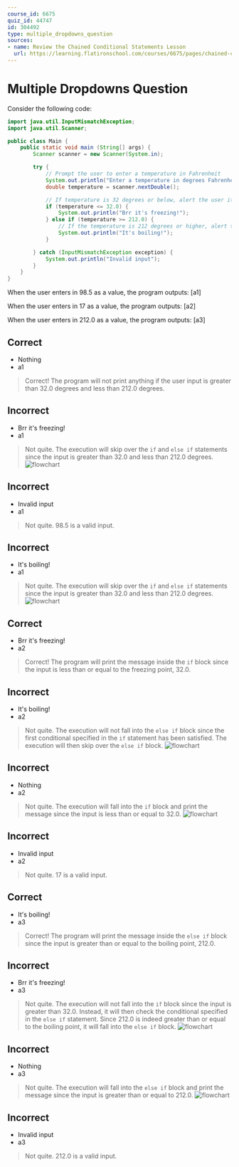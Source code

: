 ```yaml
---
course_id: 6675
quiz_id: 44747
id: 304492
type: multiple_dropdowns_question
sources:
- name: Review the Chained Conditional Statements Lesson
  url: https://learning.flatironschool.com/courses/6675/pages/chained-conditional-statements?module_item_id=539036
---
```


# Multiple Dropdowns Question

Consider the following code:

```java
import java.util.InputMismatchException;
import java.util.Scanner;

public class Main {
    public static void main (String[] args) {
        Scanner scanner = new Scanner(System.in);

        try {
            // Prompt the user to enter a temperature in Fahrenheit
            System.out.println("Enter a temperature in degrees Fahrenheit:");
            double temperature = scanner.nextDouble();

            // If temperature is 32 degrees or below, alert the user it is freezing!
            if (temperature <= 32.0) {
                System.out.println("Brr it's freezing!");
            } else if (temperature >= 212.0) {
                // If the temperature is 212 degrees or higher, alert the user it is boiling
                System.out.println("It's boiling!");
            }

        } catch (InputMismatchException exception) {
            System.out.println("Invalid input");
        }
    }
}
```

When the user enters in 98.5 as a value, the program outputs: [a1]

When the user enters in 17 as a value, the program outputs: [a2]

When the user enters in 212.0 as a value, the program outputs: [a3]

## Correct

- Nothing
- a1

> Correct! The program will not print anything if the user input is greater
> than 32.0 degrees and less than 212.0 degrees.

## Incorrect

- Brr it's freezing!
- a1

> Not quite. The execution will skip over the `if` and `else if` statements
> since the input is greater than 32.0 and less than 212.0 degrees.
> ![flowchart](https://curriculum-content.s3.amazonaws.com/java-mod-1/conditionals-quiz/conditional-quiz-question-3.png)

## Incorrect

- Invalid input
- a1

> Not quite. 98.5 is a valid input.

## Incorrect

- It's boiling!
- a1

> Not quite. The execution will skip over the `if` and `else if` statements
> since the input is greater than 32.0 and less than 212.0 degrees.
> ![flowchart](https://curriculum-content.s3.amazonaws.com/java-mod-1/conditionals-quiz/conditional-quiz-question-3.png)

## Correct

- Brr it's freezing!
- a2

> Correct! The program will print the message inside the `if` block since the
> input is less than or equal to the freezing point, 32.0.

## Incorrect

- It's boiling!
- a2

> Not quite. The execution will not fall into the `else if` block since the
> first conditional specified in the `if` statement has been satisfied. The
> execution will then skip over the `else if` block.
> ![flowchart](https://curriculum-content.s3.amazonaws.com/java-mod-1/conditionals-quiz/conditional-quiz-question-3.png)

## Incorrect

- Nothing
- a2

> Not quite. The execution will fall into the `if` block and print the message
> since the input is less than or equal to 32.0.
> ![flowchart](https://curriculum-content.s3.amazonaws.com/java-mod-1/conditionals-quiz/conditional-quiz-question-3.png)

## Incorrect

- Invalid input
- a2

> Not quite. 17 is a valid input.

## Correct

- It's boiling!
- a3

> Correct! The program will print the message inside the `else if` block since
> the input is greater than or equal to the boiling point, 212.0.

## Incorrect

- Brr it's freezing!
- a3

> Not quite. The execution will not fall into the `if` block since the input is
> greater than 32.0. Instead, it will then check the conditional specified in
> the `else if` statement. Since 212.0 is indeed greater than or equal to the
> boiling point, it will fall into the `else if` block.
> ![flowchart](https://curriculum-content.s3.amazonaws.com/java-mod-1/conditionals-quiz/conditional-quiz-question-3.png)

## Incorrect

- Nothing
- a3

> Not quite. The execution will fall into the `else if` block and print the
> message since the input is greater than or equal to 212.0.
> ![flowchart](https://curriculum-content.s3.amazonaws.com/java-mod-1/conditionals-quiz/conditional-quiz-question-3.png)

## Incorrect

- Invalid input
- a3

> Not quite. 212.0 is a valid input.
